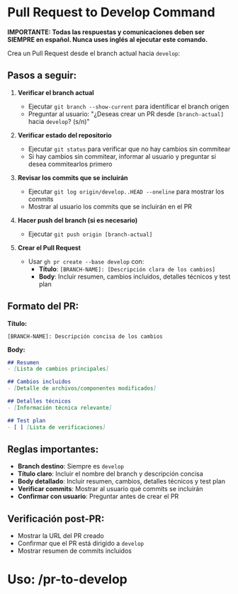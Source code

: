# Pull Request to Develop Command

**IMPORTANTE: Todas las respuestas y comunicaciones deben ser SIEMPRE en español. Nunca uses inglés al ejecutar este comando.**

Crea un Pull Request desde el branch actual hacia `develop`:

## Pasos a seguir:

1. **Verificar el branch actual**
   - Ejecutar `git branch --show-current` para identificar el branch origen
   - Preguntar al usuario: "¿Deseas crear un PR desde `[branch-actual]` hacia `develop`? (s/n)"

2. **Verificar estado del repositorio**
   - Ejecutar `git status` para verificar que no hay cambios sin commitear
   - Si hay cambios sin commitear, informar al usuario y preguntar si desea commitearlos primero

3. **Revisar los commits que se incluirán**
   - Ejecutar `git log origin/develop..HEAD --oneline` para mostrar los commits
   - Mostrar al usuario los commits que se incluirán en el PR

4. **Hacer push del branch (si es necesario)**
   - Ejecutar `git push origin [branch-actual]`

5. **Crear el Pull Request**
   - Usar `gh pr create --base develop` con:
     - **Título**: `[BRANCH-NAME]: [Descripción clara de los cambios]`
     - **Body**: Incluir resumen, cambios incluidos, detalles técnicos y test plan

## Formato del PR:

**Título:**
```
[BRANCH-NAME]: Descripción concisa de los cambios
```

**Body:**
```markdown
## Resumen
- [Lista de cambios principales]

## Cambios incluidos
- [Detalle de archivos/componentes modificados]

## Detalles técnicos
- [Información técnica relevante]

## Test plan
- [ ] [Lista de verificaciones]
```

## Reglas importantes:

- **Branch destino**: Siempre es `develop`
- **Título claro**: Incluir el nombre del branch y descripción concisa
- **Body detallado**: Incluir resumen, cambios, detalles técnicos y test plan
- **Verificar commits**: Mostrar al usuario qué commits se incluirán
- **Confirmar con usuario**: Preguntar antes de crear el PR

## Verificación post-PR:

- Mostrar la URL del PR creado
- Confirmar que el PR está dirigido a `develop`
- Mostrar resumen de commits incluidos

# Uso: /pr-to-develop
